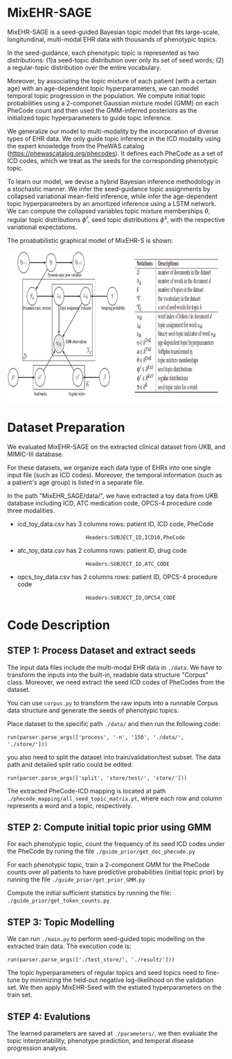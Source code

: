 # MixEHR-SAGE

MixEHR-SAGE is a seed-guided Bayesian topic model that fits large-scale, longitundinal, multi-modal EHR data with thousands of phenotypic topics. 

In the seed-guidance, each phenotypic topic is represented as two distributions: (1)a seed-topic distribution over only its set of seed words;
(2) a regular-topic distribution over the entire vocabulary.

Moreover, by associating the topic mixture of each patient (with a certain age) with an age-dependent topic hyperparameters, we can model temporal topic progression in the population. We compute initial topic probabilities using a 2-componet Gaussian mixture model (GMM) on each PheCode count and then used the GMM-inferred posteriors as the initialized topic hyperparameters to guide topic inference.

We generalize our model to multi-modality by the incorporation of diverse types of EHR data. We only guide topic inference in the ICD modality using the expert knowledge from the PheWAS catalog (https://phewascatalog.org/phecodes). It defines each PheCode as a set of ICD codes, which we treat as the seeds for the corresponding phenotypic topic.

To learn our model, we devise a hybrid Bayesian inference methodology in a stochastic manner. We infer the seed-guidance topic assignments by collapsed variational mean-field inference, while infer the age-dependent topic hyperparameters by an amortized inference using a LSTM network. We can compute the collapsed variables
topic mixture memberships $\theta$, regular topic distributions 
$\phi^{r}$, seed topic distributions $\phi^{s}$, with the respective variational expectations.

The proababilistic graphical model of MixEHR-S is shown:

<img src="https://github.com/li-lab-mcgill/MixEHR-Seed/blob/main/figures/PGM.jpg" width="920" height="350">



# Dataset Preparation

We evaluated MixEHR-SAGE on the extracted clinical dataset from UKB, and MIMIC-III database. 

For these datasets, we organize each data type of EHRs into one single input file (such as ICD codes). Moreover, the temporal information (such as a patient's age group) is listed in a separate file. 
 
In the path "MixEHR_SAGE/data/", we have extracted a toy data from UKB database including ICD, ATC medication code, OPCS-4 procedure code three modalities.

- icd_toy_data.csv has 3 columns rows: patient ID, ICD code, PheCode

                            Headers:SUBJECT_ID,ICD10,PheCode

- atc_toy_data.csv has 2 columns rows: patient ID, drug code

                            Headers:SUBJECT_ID,ATC_CODE
			    
- opcs_toy_data.csv has 2 columns rows: patient ID, OPCS-4 procedure code

                            Headers:SUBJECT_ID,OPCS4_CODE
  
              
# Code Description

## STEP 1: Process Dataset and extract seeds

The input data files include the multi-modal EHR data in `./data`. We have to transform the inputs into the built-in, readable data structure "Corpus" class. Moreover, we need extract the seed ICD codes of PheCodes from the dataset.

You can use `corpus.py` to transform the raw inputs into a runnable Corpus data structure and generate the seeds of phenotypic topics. 

Place dataset to the specific path `./data/` and then run the following code:

    run(parser.parse_args(['process', '-n', '150', './data/', './store/']))
    
you also need to split the dataset into train/validation/test subset. The data path and detailed split ratio could be edited:
    
    run(parser.parse_args(['split', 'store/test/', 'store/']))
	
The extracted PheCode-ICD mapping is located at path `./phecode_mapping/all_seed_topic_matrix.pt`, where each row and column represents a word and a topic, respectively.


## STEP 2: Compute initial topic prior using GMM

For each phenotypic topic, count the frequency of its seed ICD codes under the PheCode by runing the file `./guide_prior/get_doc_phecode.py`

For each phenotypic topic, train a 2-component GMM for the PheCode counts over all patients to have predictive probabilities (initial topic prior) by running the file `./guide_prior/get_prior_GMM.py`

Compute the initial sufficient statistics by running the file: `./guide_prior/get_token_counts.py`

## STEP 3: Topic Modelling

We can run `./main.py` to perform seed-guided topic modelling on the extracted train data. 
The execution code is:

    run(parser.parse_args(['./test_store/', './result/']))
    
The topic hyperparameters of regular topics and seed topics need to fine-tune by minimizing the held-out negative log-likelihood on the validation set. We then apply MixEHR-Seed with the estiated hyperparameters on the train set. 
 

## STEP 4: Evalutions

The learned parameters are saved at `./parameters/`, we then evaluate the topic interpretability, phenotype prediction, and temporal disease progression analysis. 
    






